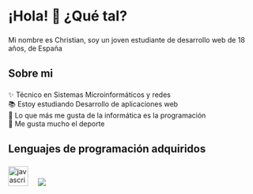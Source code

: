 <h1 align="left">¡Hola! 👋 ¿Qué tal?</h1>

###

<p align="left">Mi nombre es Christian, soy un joven estudiante de desarrollo web de 18 años, de España</p>

###

<h2 align="left">Sobre mi</h2>

###

<p align="left">✨ Técnico en Sistemas Microinformáticos y redes<br>📚 Estoy estudiando Desarrollo de aplicaciones web<br>🎯 Lo que más me gusta de la informática es la programación<br>🎲 Me gusta mucho el deporte</p>

###

<h2 align="left">Lenguajes de programación adquiridos</h2>

###

<div align="left">
  <img src="https://cdn.jsdelivr.net/gh/devicons/devicon/icons/javascript/javascript-original.svg" height="40" alt="javascript logo"  />
  <img width="12" />
  <img src="https://imgs.search.brave.com/hlNhN-eEvWPCdmhXdvqgaKl6H5MS4x4lHa7d8oiV_kU/rs:fit:860:0:0:0/g:ce/aHR0cHM6Ly93d3cu/cG5nbWFydC5jb20v/ZmlsZXMvNy9QeXRo/b24tVHJhbnNwYXJl/bnQtQmFja2dyb3Vu/ZC5wbmc"
</div>

###
